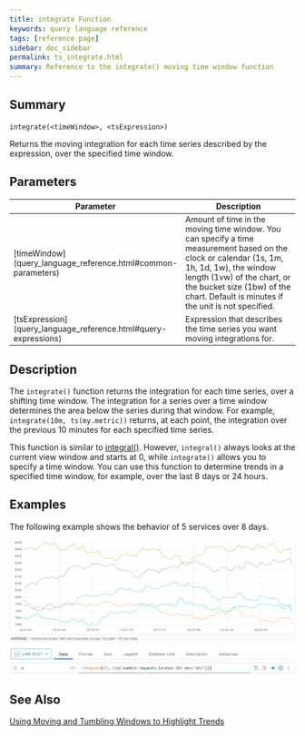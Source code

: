 ```yaml
---
title: integrate Function
keywords: query language reference
tags: [reference page]
sidebar: doc_sidebar
permalink: ts_integrate.html
summary: Reference to the integrate() moving time window function
---
```


## Summary

```
integrate(<timeWindow>, <tsExpression>)
```
Returns the moving integration for each time series described by the expression, over the specified time window.

## Parameters

<table>
<tbody>
<thead>
<tr><th width="20%">Parameter</th><th width="80%">Description</th></tr>
</thead>
<tr>
<td markdown="span">[timeWindow](query_language_reference.html#common-parameters)</td>
<td>Amount of time in the moving time window. You can specify a time measurement based on the clock or calendar (1s, 1m, 1h, 1d, 1w), the window length (1vw) of the chart, or the bucket size (1bw) of the chart. Default is minutes if the unit is not specified.</td></tr>
<tr>
<td markdown="span"> [tsExpression](query_language_reference.html#query-expressions)</td>
<td>Expression that describes the time series you want moving integrations for.</td></tr>
</tbody>
</table>

## Description

The `integrate()` function returns the integration for each time series, over a shifting time window. The integration for a series over a time window determines the area below the series during that window. For example, `integrate(10m, ts(my.metric))` returns, at each point, the integration over the previous 10 minutes for each specified time series. 

This function is similar to [integral()](ts_integral.html). However, `integral()` always looks at the current view window and starts at 0, while `integrate()` allows you to specify a time window. You can use this function to determine trends in a specified time window, for example, over the last 8 days or 24 hours.

## Examples

The following example shows the behavior of 5 services over 8 days.

![integrate](images/ts_integrate.png)

## See Also

[Using Moving and Tumbling Windows to Highlight Trends](query_language_windows_trends.html)

